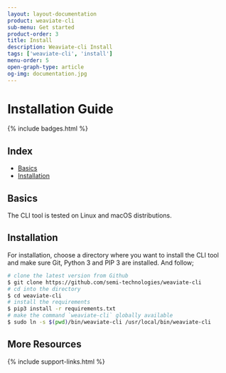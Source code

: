 ```yaml
---
layout: layout-documentation
product: weaviate-cli
sub-menu: Get started
product-order: 3
title: Install
description: Weaviate-cli Install
tags: ['weaviate-cli', 'install']
menu-order: 5
open-graph-type: article
og-img: documentation.jpg
---
```


# Installation Guide

{% include badges.html %}

## Index

- [Basics](#basics)
- [Installation](#installation)

## Basics

The CLI tool is tested on Linux and macOS distributions.

## Installation

For installation, choose a directory where you want to install the CLI tool and make sure Git, Python 3 and PIP 3 are installed. And follow;

```bash
# clone the latest version from Github
$ git clone https://github.com/semi-technologies/weaviate-cli
# cd into the directory
$ cd weaviate-cli
# install the requirements
$ pip3 install -r requirements.txt
# make the command `weaviate-cli` globally available
$ sudo ln -s $(pwd)/bin/weaviate-cli /usr/local/bin/weaviate-cli
```

## More Resources

{% include support-links.html %}